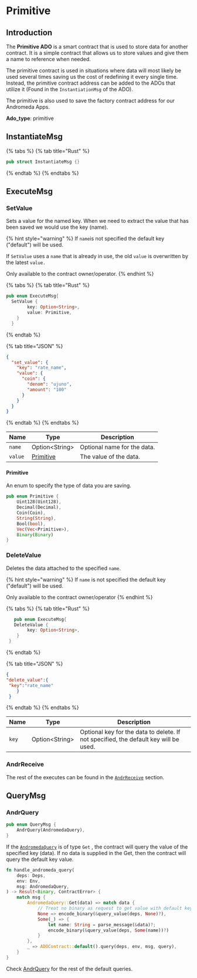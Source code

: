 # Primitive

## Introduction

The **Primitive ADO** is a smart contract that is used to store data for another contract. It is a simple contract that allows us to store values and give them a name to reference when needed.&#x20;

The primitive contract is used in situations where data will most likely be used several times saving us the cost of redefining it every single time. Instead, the primitive contract address can be added to the ADOs that utilize it (Found in the `InstantiationMsg` of the ADO).&#x20;

The primitive is also used to save the factory contract address for our Andromeda Apps.

**Ado\_type**: primitive

## InstantiateMsg

{% tabs %}
{% tab title="Rust" %}
```rust
pub struct InstantiateMsg {}
```
{% endtab %}
{% endtabs %}

## ExecuteMsg

### SetValue

Sets a value for the named key. When we need to extract the value that has been saved we would use the key (name).

{% hint style="warning" %}
If `name`is not specified the default key ("default") will be used.

If `SetValue` uses a `name` that is already in use, the old `value` is overwritten by the latest `value.`

Only available to the contract owner/operator.
{% endhint %}

{% tabs %}
{% tab title="Rust" %}
```rust
pub enum ExecuteMsg{
  SetValue {
        key: Option<String>,
        value: Primitive,
    }
  }
```
{% endtab %}

{% tab title="JSON" %}
```json
{
  "set_value": {
    "key": "rate_name",
    "value": {
      "coin": {
        "denom": "ujuno",
        "amount": "100"
      }
    }
  }
}
```
{% endtab %}
{% endtabs %}

| Name    | Type                                | Description                 |
| ------- | ----------------------------------- | --------------------------- |
| `name`  | Option\<String>                     | Optional name for the data. |
| `value` | [Primitive](primitive.md#primitive) | The value of the data.      |

#### Primitive

An enum to specify the type of data you are saving.

```rust
pub enum Primitive {
    Uint128(Uint128),
    Decimal(Decimal),
    Coin(Coin),
    String(String),
    Bool(bool),
    Vec(Vec<Primitive>),
    Binary(Binary)
}
```

### DeleteValue

Deletes the data attached to the specified `name`.

{% hint style="warning" %}
If `name` is not specified the default key ("default") will be used.

Only available to the contract owner/operator
{% endhint %}

{% tabs %}
{% tab title="Rust" %}
```rust
   pub enum ExecuteMsg{
   DeleteValue {
        key: Option<String>,
    }
 }
```
{% endtab %}

{% tab title="JSON" %}
```json
{
"delete_value":{
 "key":"rate_name"
    }
 }

```
{% endtab %}
{% endtabs %}

| Name  | Type            | Description                                                                          |
| ----- | --------------- | ------------------------------------------------------------------------------------ |
| `key` | Option\<String> | Optional key for the data to delete. If not specified, the default key will be used. |

### AndrReceive

The rest of the executes can be found in the [`AndrReceive`](../../platform-and-framework/ado\_base.md#andrrecieve) section.

## QueryMsg

### AndrQuery

```rust
pub enum QueryMsg {
    AndrQuery(AndromedaQuery),
}
```

If the [`AndromedaQuery`](../../platform-and-framework/ado\_base.md#andromedaquery) is of type `Get` , the contract will query the value of the specified key (data). If no data is supplied in the Get, then the contract will query the default key value.

```rust
fn handle_andromeda_query(
    deps: Deps,
    env: Env,
    msg: AndromedaQuery,
) -> Result<Binary, ContractError> {
    match msg {
        AndromedaQuery::Get(data) => match data {
            // Treat no binary as request to get value with default key.
            None => encode_binary(&query_value(deps, None)?),
            Some(_) => {
                let name: String = parse_message(&data)?;
                encode_binary(&query_value(deps, Some(name))?)
            }
        },
        _ => ADOContract::default().query(deps, env, msg, query),
    }
}
```

Check [AndrQuery](../../platform-and-framework/ado\_base.md#andrquery) for the rest of the default queries.
